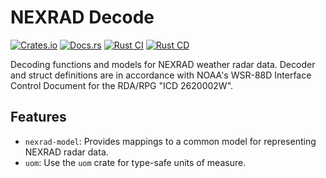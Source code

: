 # NEXRAD Decode

[![Crates.io](https://img.shields.io/crates/v/nexrad-decode)](https://crates.io/crates/nexrad-decode)
[![Docs.rs](https://docs.rs/nexrad-decode/badge.svg)](https://docs.rs/nexrad-decode)
[![Rust CI](https://github.com/danielway/nexrad/actions/workflows/ci.yml/badge.svg)](https://github.com/danielway/nexrad/actions/workflows/ci.yml)
[![Rust CD](https://github.com/danielway/nexrad/actions/workflows/cd.yml/badge.svg)](https://github.com/danielway/nexrad/actions/workflows/cd.yml)

Decoding functions and models for NEXRAD weather radar data. Decoder and struct definitions are in accordance with
NOAA's WSR-88D Interface Control Document for the RDA/RPG "ICD 2620002W".

## Features

- `nexrad-model`: Provides mappings to a common model for representing NEXRAD radar data.
- `uom`: Use the `uom` crate for type-safe units of measure.
